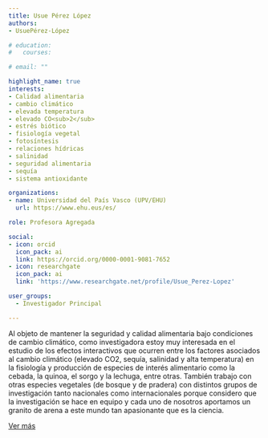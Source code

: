 ```yaml
---
title: Usue Pérez López
authors:
- UsuePérez-López

# education:
#   courses:

# email: ""

highlight_name: true
interests:
- Calidad alimentaria
- cambio climático
- elevada temperatura
- elevado CO<sub>2</sub>
- estrés biótico
- fisiología vegetal
- fotosíntesis
- relaciones hídricas
- salinidad
- seguridad alimentaria
- sequía
- sistema antioxidante

organizations:
- name: Universidad del País Vasco (UPV/EHU)
  url: https://www.ehu.eus/es/

role: Profesora Agregada

social:
- icon: orcid
  icon_pack: ai
  link: https://orcid.org/0000-0001-9081-7652
- icon: researchgate
  icon_pack: ai
  link: 'https://www.researchgate.net/profile/Usue_Perez-Lopez'

user_groups: 
  - Investigador Principal

---
```


Al objeto de mantener la seguridad y calidad alimentaria bajo condiciones de cambio climático, como investigadora estoy muy interesada en el estudio de los efectos interactivos que ocurren entre los factores asociados al cambio climático (elevado CO2, sequía, salinidad y alta temperatura) en la fisiología y producción de especies de interés alimentario como la cebada, la quinoa, el sorgo y la lechuga, entre otras. También trabajo con otras especies vegetales (de bosque y de pradera) con distintos grupos de investigación tanto nacionales como internacionales porque considero que la investigación se hace en equipo y cada uno de nosotros aportamos un granito de arena a este mundo tan apasionante que es la ciencia.

[Ver más](https://www.eitb.eus/es/television/programas/teknopolis/videos/detalle/5264952/video-retos-cebada-frente-al-cambio-climatico-teknopolis/)